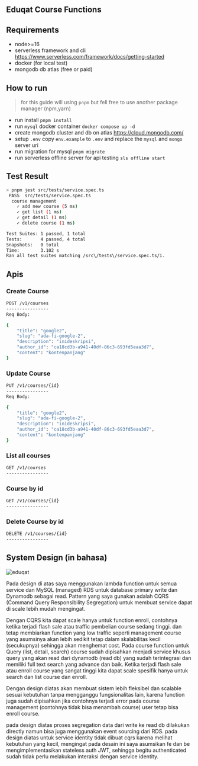 ## Eduqat Course Functions

## Requirements
- node>=16
- serverless framework and cli https://www.serverless.com/framework/docs/getting-started
- docker (for local test)
- mongodb db atlas (free or paid)

## How to run
> for this guide will using `pnpm` but fell free to use another package manager (npm,yarn)
- run install `pnpm install`
- run `mysql` docker container `docker compose up -d`
- create mongodb cluster and db on atlas https://cloud.mongodb.com/
- setup `.env` copy `env.example` to `.env` and replace the `mysql` and `mongo` server uri
- run migration for mysql `pnpm migrate`
- run serverless offline server for api testing `sls offline start`

## Test Result
```bash
> pnpm jest src/tests/service.spec.ts
 PASS  src/tests/service.spec.ts
  course management
    ✓ add new course (5 ms)
    ✓ get list (1 ms)
    ✓ get detail (1 ms)
    ✓ delete course (1 ms)

Test Suites: 1 passed, 1 total
Tests:       4 passed, 4 total
Snapshots:   0 total
Time:        3.102 s
Ran all test suites matching /src\/tests\/service.spec.ts/i.
```


## Apis

### Create Course
```bash
POST /v1/courses
----------------
Req Body:

{
    "title": "google2",
    "slug": "ada-fi-google-2",
    "description": "inideskripsi",
    "author_id": "ca18cd3b-a941-40df-86c3-693fd5eaa3d7",
    "content": "kontenpanjang"
}
```

### Update Course
```bash
PUT /v1/courses/{id}
----------------
Req Body:

{
    "title": "google2",
    "slug": "ada-fi-google-2",
    "description": "inideskripsi",
    "author_id": "ca18cd3b-a941-40df-86c3-693fd5eaa3d7",
    "content": "kontenpanjang"
}
```

### List all courses
```bash
GET /v1/courses
----------------
```

### Course by id
```bash
GET /v1/courses/{id}
----------------
```

### Delete Course by id
```bash
DELETE /v1/courses/{id}
----------------
```


## System Design (in bahasa)

![eduqat](https://github.com/alfiankan/course-api/assets/40946917/6629fc0a-da14-4c3e-9d74-d053236e1038)


Pada design di atas saya menggunakan lambda function untuk semua service dan MySQL (managed) RDS untuk database primary write dan Dynamodb sebagai read. Pattern yang saya gunakan adalah CQRS (Command Query Responsibility Segregation) untuk membuat service dapat di scale lebih mudah mengingat.

Dengan CQRS kita dapat scale hanya untuk function enroll, contohnya ketika terjadi flash sale atau traffic pembelian course sedang tinggi. dan tetap membiarkan function yang low traffic seperti management course yang asumsinya akan lebih sedikit tetap dalam skalabilitas kecil (secukupnya) sehingga akan menghemat cost.
Pada course function untuk Query (list, detail, search) course sudah dipisahkan menjadi service khusus query yang akan read dari dynamodb (read db) yang sudah terintegrasi dan memiliki full text search yang advance dan baik.
Ketika terjadi flash sale atau enroll course yang sangat tinggi kita dapat scale spesifik hanya untuk search dan list course dan enroll.

Dengan design diatas akan membuat sistem lebih fleksibel dan scalable sesuai kebutuhan tanpa mengganggu fungsionalitas lain, karena function juga sudah dipisahkan jika contohnya terjadi error pada course management (contohnya tidak bisa menambah course) user tetap bisa enroll course.

pada design diatas proses segregation data dari write ke read db dilakukan directly namun bisa juga menggunakan event sourcing dari RDS.
pada design diatas untuk service identity tidak dibuat cqrs karena melihat kebutuhan yang kecil, mengingat pada desain ini saya asumsikan fe dan be mengimplementasikan stateless auth JWT, sehingga begitu authenticated sudah tidak perlu melakukan interaksi dengan service identity.

